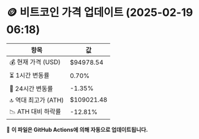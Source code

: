 # 🪙 비트코인 가격 업데이트 (2025-02-19 06:18)

| 항목                | 값 |
|--------------------|----------------|
| 💰 현재 가격 (USD) | $94978.54 |
| ⏳ 1시간 변동률    | 0.70% |
| 📆 24시간 변동률   | -1.35% |
| 🔝 역대 최고가 (ATH) | $109021.48 |
| 📉 ATH 대비 하락률 | -12.81% |

🔄 **이 파일은 GitHub Actions에 의해 자동으로 업데이트됩니다.**
